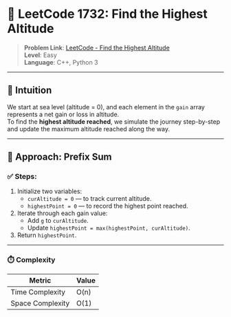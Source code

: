 # 🔢 LeetCode 1732: Find the Highest Altitude

> **Problem Link**: [LeetCode - Find the Highest Altitude](https://leetcode.com/problems/find-the-highest-altitude/)  
> **Level**: Easy  
> **Language**: C++, Python 3  

---

## 🧠 Intuition

We start at sea level (altitude = 0), and each element in the `gain` array represents a net gain or loss in altitude.  
To find the **highest altitude reached**, we simulate the journey step-by-step and update the maximum altitude reached along the way.

---

## 🔀 Approach: Prefix Sum

### ✅ Steps:
1. Initialize two variables:
   - `curAltitude = 0` — to track current altitude.
   - `highestPoint = 0` — to record the highest point reached.
2. Iterate through each gain value:
   - Add `g` to `curAltitude`.
   - Update `highestPoint = max(highestPoint, curAltitude)`.
3. Return `highestPoint`.

---

### ⏱️ Complexity

| Metric            | Value   |
|-------------------|---------|
| Time Complexity   | O(n)    |
| Space Complexity  | O(1)    |
